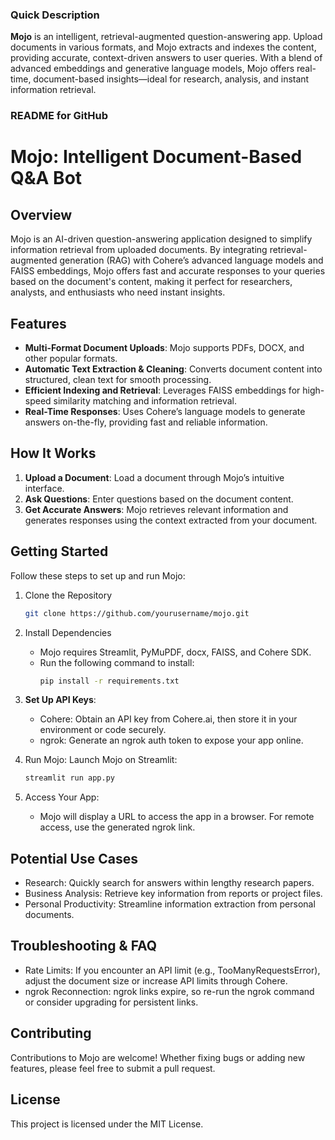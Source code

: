 
### Quick Description

**Mojo** is an intelligent, retrieval-augmented question-answering app. Upload documents in various formats, and Mojo extracts and indexes the content, providing accurate, context-driven answers to user queries. With a blend of advanced embeddings and generative language models, Mojo offers real-time, document-based insights—ideal for research, analysis, and instant information retrieval.


### README for GitHub

# Mojo: Intelligent Document-Based Q&A Bot

## Overview
Mojo is an AI-driven question-answering application designed to simplify information retrieval from uploaded documents. By integrating retrieval-augmented generation (RAG) with Cohere’s advanced language models and FAISS embeddings, Mojo offers fast and accurate responses to your queries based on the document's content, making it perfect for researchers, analysts, and enthusiasts who need instant insights.

## Features
- **Multi-Format Document Uploads**: Mojo supports PDFs, DOCX, and other popular formats.
- **Automatic Text Extraction & Cleaning**: Converts document content into structured, clean text for smooth processing.
- **Efficient Indexing and Retrieval**: Leverages FAISS embeddings for high-speed similarity matching and information retrieval.
- **Real-Time Responses**: Uses Cohere’s language models to generate answers on-the-fly, providing fast and reliable information.

## How It Works
1. **Upload a Document**: Load a document through Mojo’s intuitive interface.
2. **Ask Questions**: Enter questions based on the document content.
3. **Get Accurate Answers**: Mojo retrieves relevant information and generates responses using the context extracted from your document.

## Getting Started
Follow these steps to set up and run Mojo:

1. Clone the Repository
   ```bash
   git clone https://github.com/yourusername/mojo.git

   
2. Install Dependencies
   - Mojo requires Streamlit, PyMuPDF, docx, FAISS, and Cohere SDK.
   - Run the following command to install:
     ```bash
     pip install -r requirements.txt
     ```

3. **Set Up API Keys**:
   - Cohere: Obtain an API key from Cohere.ai, then store it in your environment or code securely.
   - ngrok: Generate an ngrok auth token to expose your app online.

4. Run Mojo:
   Launch Mojo on Streamlit:
   ```bash
   streamlit run app.py
   ```

5. Access Your App:
   - Mojo will display a URL to access the app in a browser. For remote access, use the generated ngrok link.

## Potential Use Cases
- Research: Quickly search for answers within lengthy research papers.
- Business Analysis: Retrieve key information from reports or project files.
- Personal Productivity: Streamline information extraction from personal documents.

## Troubleshooting & FAQ
- Rate Limits: If you encounter an API limit (e.g., TooManyRequestsError), adjust the document size or increase API limits through Cohere.
- ngrok Reconnection: ngrok links expire, so re-run the ngrok command or consider upgrading for persistent links.

## Contributing
Contributions to Mojo are welcome! Whether fixing bugs or adding new features, please feel free to submit a pull request.

## License
This project is licensed under the MIT License. 

